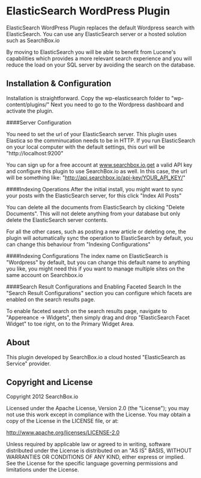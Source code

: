 # ElasticSearch WordPress Plugin

ElasticSearch WordPress Plugin replaces the default Wordpress search with ElasticSearch. You can use any ElasticSearch server or a hosted solution such as SearchBox.io

By moving to ElasticSearch you will be able to benefit from Lucene's capabilities which provides a more relevant search experience and you will reduce the load on your SQL server by avoiding the search on the database.

 
Installation & Configuration
---

Installation is straightforward. Copy the wp-elasticsearch folder to "wp-content/plugins/"
Next you need to go to the Wordpress dashboard and activate the plugin.

####Server Configuration

You need to set the url of your ElasticSearch server. This plugin uses Elastica so the comminucation needs to be in HTTP. If you run ElasticSearch on your local computer with the default settings, this ourl will be "http://localhost:9200"

You can sign up for a free account at www.searchbox.io,get a valid API key and configure this plugin to use SearchBox.io as well. In this case, the url will be something like: 
"http://api.searchbox.io/api-key/YOUR_API_KEY/"

####Indexing Operations
After the initial install, you might want to sync your posts with the ElasticSearch server, for this click "Index All Posts"

You can delete all the documents from ElasticSearch by clicking "Delete Documents". This will not delete anything from your database but only delete the ElasticSearch server contents.

For all the other cases, such as posting a new article or deleting one, the plugin will aotumatically sync the operation to ElasticSearch by default, you can change this behaviour from "Indexing Configurations"

####Indexing Configurations
The index name on ElasticSearch is "Wordpress" by default, but you can change this default name to anything you like, you might need this if you want to manage multiple sites on the same account on Searchbox.io


####Search Result Configurations and Enabling Faceted Search
In the "Search Result Configurations" section you can configure which facets are enabled on the search results page.

To enable faceted search on the search results page, navigate to "Appereance -> Widgets", then simply drag and drop "ElasticSearch Facet Widget" to toe right, on to the Primary Widget Area.


About
---
This plugin developed by SearchBox.io a cloud hosted "ElasticSearch as Service" provider.

Copyright and License
---------------------

Copyright 2012 SearchBox.io

Licensed under the Apache License, Version 2.0 (the "License"); you may not use this work except in
compliance with the License. You may obtain a copy of the License in the LICENSE file, or at:

http://www.apache.org/licenses/LICENSE-2.0

Unless required by applicable law or agreed to in writing, software distributed under the License is
distributed on an "AS IS" BASIS, WITHOUT WARRANTIES OR CONDITIONS OF ANY KIND, either express or implied.
See the License for the specific language governing permissions and limitations under the License.




